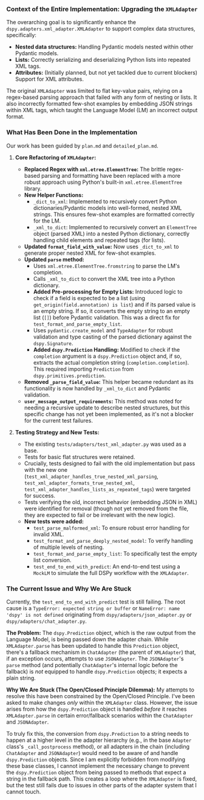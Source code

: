 ### Context of the Entire Implementation: Upgrading the `XMLAdapter`

The overarching goal is to significantly enhance the `dspy.adapters.xml_adapter.XMLAdapter` to support complex data structures, specifically:
*   **Nested data structures:** Handling Pydantic models nested within other Pydantic models.
*   **Lists:** Correctly serializing and deserializing Python lists into repeated XML tags.
*   **Attributes:** (Initially planned, but not yet tackled due to current blockers) Support for XML attributes.

The original `XMLAdapter` was limited to flat key-value pairs, relying on a regex-based parsing approach that failed with any form of nesting or lists. It also incorrectly formatted few-shot examples by embedding JSON strings within XML tags, which taught the Language Model (LM) an incorrect output format.

### What Has Been Done in the Implementation

Our work has been guided by `plan.md` and `detailed_plan.md`.

1.  **Core Refactoring of `XMLAdapter`:**
    *   **Replaced Regex with `xml.etree.ElementTree`:** The brittle regex-based parsing and formatting have been replaced with a more robust approach using Python's built-in `xml.etree.ElementTree` library.
    *   **New Helper Functions:**
        *   `_dict_to_xml`: Implemented to recursively convert Python dictionaries/Pydantic models into well-formed, nested XML strings. This ensures few-shot examples are formatted correctly for the LM.
        *   `_xml_to_dict`: Implemented to recursively convert an `ElementTree` object (parsed XML) into a nested Python dictionary, correctly handling child elements and repeated tags (for lists).
    *   **Updated `format_field_with_value`:** Now uses `_dict_to_xml` to generate proper nested XML for few-shot examples.
    *   **Updated `parse` method:**
        *   Uses `xml.etree.ElementTree.fromstring` to parse the LM's completion.
        *   Calls `_xml_to_dict` to convert the XML tree into a Python dictionary.
        *   **Added Pre-processing for Empty Lists:** Introduced logic to check if a field is expected to be a list (using `get_origin(field.annotation) is list`) and if its parsed value is an empty string. If so, it converts the empty string to an empty list (`[]`) before Pydantic validation. This was a direct fix for `test_format_and_parse_empty_list`.
        *   Uses `pydantic.create_model` and `TypeAdapter` for robust validation and type casting of the parsed dictionary against the `dspy.Signature`.
        *   **Added `dspy.Prediction` Handling:** Modified to check if the `completion` argument is a `dspy.Prediction` object and, if so, extracts the actual completion string (`completion.completion`). This required importing `Prediction` from `dspy.primitives.prediction`.
    *   **Removed `_parse_field_value`:** This helper became redundant as its functionality is now handled by `_xml_to_dict` and Pydantic validation.
    *   **`user_message_output_requirements`:** This method was noted for needing a recursive update to describe nested structures, but this specific change has not yet been implemented, as it's not a blocker for the current test failures.

2.  **Testing Strategy and New Tests:**
    *   The existing `tests/adapters/test_xml_adapter.py` was used as a base.
    *   Tests for basic flat structures were retained.
    *   Crucially, tests designed to fail with the old implementation but pass with the new one (`test_xml_adapter_handles_true_nested_xml_parsing`, `test_xml_adapter_formats_true_nested_xml`, `test_xml_adapter_handles_lists_as_repeated_tags`) were targeted for success.
    *   Tests verifying the old, incorrect behavior (embedding JSON in XML) were identified for removal (though not yet removed from the file, they are expected to fail or be irrelevant with the new logic).
    *   **New tests were added:**
        *   `test_parse_malformed_xml`: To ensure robust error handling for invalid XML.
        *   `test_format_and_parse_deeply_nested_model`: To verify handling of multiple levels of nesting.
        *   `test_format_and_parse_empty_list`: To specifically test the empty list conversion.
        *   `test_end_to_end_with_predict`: An end-to-end test using a `MockLM` to simulate the full DSPy workflow with the `XMLAdapter`.

### The Current Issue and Why We Are Stuck

Currently, the `test_end_to_end_with_predict` test is still failing. The root cause is a `TypeError: expected string or buffer` or `NameError: name 'dspy' is not defined` originating from `dspy/adapters/json_adapter.py` or `dspy/adapters/chat_adapter.py`.

**The Problem:**
The `dspy.Prediction` object, which is the raw output from the Language Model, is being passed down the adapter chain. While `XMLAdapter.parse` has been updated to handle this `Prediction` object, there's a fallback mechanism in `ChatAdapter` (the parent of `XMLAdapter`) that, if an exception occurs, attempts to use `JSONAdapter`. The `JSONAdapter`'s `parse` method (and potentially `ChatAdapter`'s internal logic before the fallback) is *not* equipped to handle `dspy.Prediction` objects; it expects a plain string.

**Why We Are Stuck (The Open/Closed Principle Dilemma):**
My attempts to resolve this have been constrained by the Open/Closed Principle. I've been asked to make changes *only* within the `XMLAdapter` class. However, the issue arises from how the `dspy.Prediction` object is handled *before* it reaches `XMLAdapter.parse` in certain error/fallback scenarios within the `ChatAdapter` and `JSONAdapter`.

To truly fix this, the conversion from `dspy.Prediction` to a string needs to happen at a higher level in the adapter hierarchy (e.g., in the base `Adapter` class's `_call_postprocess` method), or all adapters in the chain (including `ChatAdapter` and `JSONAdapter`) would need to be aware of and handle `dspy.Prediction` objects. Since I am explicitly forbidden from modifying these base classes, I cannot implement the necessary change to prevent the `dspy.Prediction` object from being passed to methods that expect a string in the fallback path. This creates a loop where the `XMLAdapter` is fixed, but the test still fails due to issues in other parts of the adapter system that I cannot touch.

